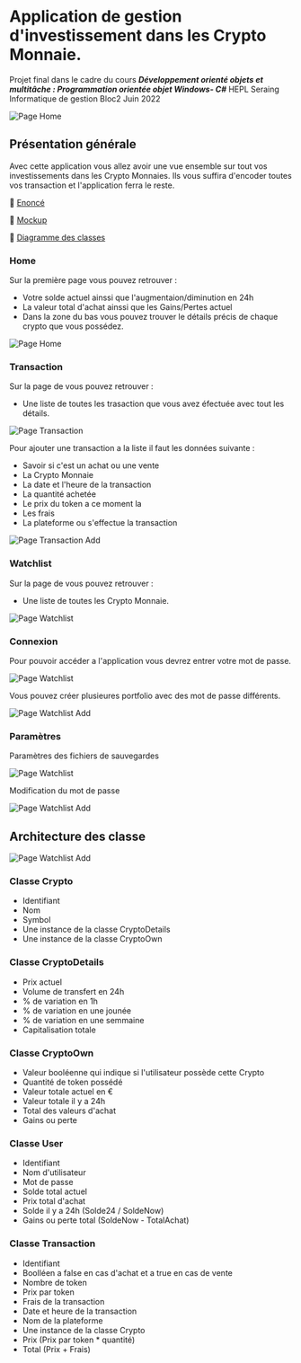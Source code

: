 # Application de gestion d'investissement dans les Crypto Monnaie. #

Projet final dans le cadre du cours ***Développement orienté objets et multitâche : Programmation orientée objet Windows- C#***
HEPL Seraing Informatique de gestion Bloc2 Juin 2022

<!-- -->
![Page Home](https://github.com/hepl-csb-student22/labo-final-TheoDeb/blob/main/Documentation/Cover.jpg)
<!-- -->

## Présentation générale
Avec cette application vous allez avoir une vue ensemble sur tout vos investissements dans les Crypto Monnaies. Ils vous suffira d'encoder toutes vos transaction et l'application ferra le reste. 
<!-- -->
:page_facing_up: [Enoncé](https://github.com/hepl-csb-student22/labo-final-TheoDeb/blob/main/Documentation/enonce.pdf)
<!-- -->
:page_facing_up: [Mockup](https://github.com/hepl-csb-student22/labo-final-TheoDeb/blob/main/Documentation/mockups.pdf)
<!-- -->
:page_facing_up: [Diagramme des classes](https://github.com/hepl-csb-student22/labo-final-TheoDeb/blob/main/Documentation/DiagrammeDesClasses.png)
<!-- -->
### Home
Sur la première page vous pouvez retrouver :
+ Votre solde actuel ainssi que l'augmentaion/diminution en 24h
+ La valeur total d'achat ainssi que les Gains/Pertes actuel
+ Dans la zone du bas vous pouvez trouver le détails précis de chaque crypto que vous possédez.
<!-- -->
![Page Home](https://github.com/hepl-csb-student22/labo-final-TheoDeb/blob/main/Documentation/screenshot/App_home.png)
<!-- -->
### Transaction
Sur la page de vous pouvez retrouver :
+ Une liste de toutes les trasaction que vous avez éfectuée avec tout les détails.
<!-- -->
![Page Transaction](https://github.com/hepl-csb-student22/labo-final-TheoDeb/blob/main/Documentation/screenshot/App_transaction.png)
<!-- -->
Pour ajouter une transaction a la liste il faut les données suivante :
+ Savoir si c'est un achat ou une vente
+ La Crypto Monnaie
+ La date et l'heure de la transaction
+ La quantité achetée
+ Le prix du token a ce moment la
+ Les frais
+ La plateforme ou s'effectue la transaction
<!-- -->
![Page Transaction Add](https://github.com/hepl-csb-student22/labo-final-TheoDeb/blob/main/Documentation/screenshot/App_new_transaction.png)
<!-- -->
### Watchlist
Sur la page de vous pouvez retrouver :
+ Une liste de toutes les Crypto Monnaie.
<!-- -->
![Page Watchlist](https://github.com/hepl-csb-student22/labo-final-TheoDeb/blob/main/Documentation/screenshot/App_watchlist.png)
<!-- -->
### Connexion
Pour pouvoir accéder a l'application vous devrez entrer votre mot de passe.
<!-- -->
![Page Watchlist](https://github.com/hepl-csb-student22/labo-final-TheoDeb/blob/main/Documentation/screenshot/App_login.png)
<!-- -->
Vous pouvez créer plusieures portfolio avec des mot de passe différents.
<!-- -->
![Page Watchlist Add](https://github.com/hepl-csb-student22/labo-final-TheoDeb/blob/main/Documentation/screenshot/App_new_user.png)
<!-- -->

### Paramètres
Paramètres des fichiers de sauvegardes
<!-- -->
![Page Watchlist](https://github.com/hepl-csb-student22/labo-final-TheoDeb/blob/main/Documentation/screenshot/App_settings_file.png)
<!-- -->
Modification du mot de passe
<!-- -->
![Page Watchlist Add](https://github.com/hepl-csb-student22/labo-final-TheoDeb/blob/main/Documentation/screenshot/App_settings_pass.png)
<!-- -->

## Architecture des classe
<!-- -->
![Page Watchlist Add](https://github.com/hepl-csb-student22/labo-final-TheoDeb/blob/main/Documentation/DiagrammeDesClasses.png)
<!-- -->
### Classe Crypto
+ Identifiant
+ Nom
+ Symbol
+ Une instance de la classe CryptoDetails
+ Une instance de la classe CryptoOwn

### Classe CryptoDetails
+ Prix actuel
+ Volume de transfert en 24h
+ % de variation en 1h
+ % de variation en une jounée
+ % de variation en une semmaine
+ Capitalisation totale

### Classe CryptoOwn
+ Valeur booléenne qui indique si l'utilisateur possède cette Crypto
+ Quantité de token possédé
+ Valeur totale actuel en €
+ Valeur totale il y a 24h
+ Total des valeurs d'achat
+ Gains ou perte

### Classe User
+ Identifiant
+ Nom d'utilisateur
+ Mot de passe
+ Solde total actuel
+ Prix total d'achat
+ Solde il y a 24h (Solde24 / SoldeNow)
+ Gains ou perte total (SoldeNow - TotalAchat)

### Classe Transaction
+ Identifiant
+ Boolléen a false en cas d'achat et a true en cas de vente
+ Nombre de token
+ Prix par token
+ Frais de la transaction
+ Date et heure de la transaction
+ Nom de la plateforme
+ Une instance de la classe Crypto
+ Prix (Prix par token * quantité)
+ Total (Prix + Frais)